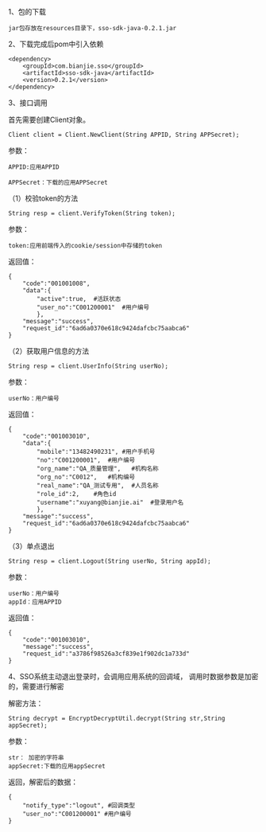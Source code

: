 1、包的下载

    jar包存放在resources目录下，sso-sdk-java-0.2.1.jar


2、下载完成后pom中引入依赖

    <dependency>
        <groupId>com.bianjie.sso</groupId>
        <artifactId>sso-sdk-java</artifactId>
        <version>0.2.1</version>
    </dependency>

3、接口调用

首先需要创建Client对象。

    Client client = Client.NewClient(String APPID, String APPSecret);
参数：
    
    APPID:应用APPID

    APPSecret：下载的应用APPSecret

（1）校验token的方法

    String resp = client.VerifyToken(String token);
参数：

    token:应用前端传入的cookie/session中存储的token
返回值：

    {
        "code":"001001008",
        "data":{
            "active":true,  #活跃状态
            "user_no":"C001200001"  #用户编号
            },
        "message":"success",
        "request_id":"6ad6a0370e618c9424dafcbc75aabca6"
    }

（2）获取用户信息的方法

    String resp = client.UserInfo(String userNo);
参数：

    userNo：用户编号
返回值：

    {
        "code":"001003010",
        "data":{
            "mobile":"13482490231", #用户手机号
            "no":"C001200001",  #用户编号
            "org_name":"QA_质量管理",   #机构名称
            "org_no":"C0012",   #机构编号
            "real_name":"QA_测试专用",  #人员名称
            "role_id":2,    #角色id
            "username":"xuyang@bianjie.ai"  #登录用户名
            },
        "message":"success",
        "request_id":"6ad6a0370e618c9424dafcbc75aabca6"
    }

（3）单点退出

    String resp = client.Logout(String userNo, String appId);  
参数：

    userNo：用户编号
    appId：应用APPID
返回值：

    {
        "code":"001003010",
        "message":"success",
        "request_id":"a3786f98526a3cf839e1f902dc1a733d"
    }

4、SSO系统主动退出登录时，会调用应用系统的回调域， 调用时数据参数是加密的，需要进行解密

解密方法：

    String decrypt = EncryptDecryptUtil.decrypt(String str,String appSecret);
参数：

    str： 加密的字符串
    appSecret:下载的应用appSecret

返回，解密后的数据：

    {
        "notify_type":"logout", #回调类型
        "user_no":"C001200001" #用户编号
    }
